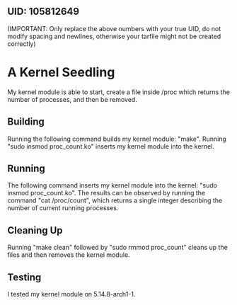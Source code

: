 ## UID: 105812649

(IMPORTANT: Only replace the above numbers with your true UID, do not modify spacing and newlines, otherwise your tarfile might not be created correctly)

# A Kernel Seedling

My kernel module is able to start, create a file inside /proc which returns the number of processes, and then be removed.

## Building

Running the following command builds my kernel module:
"make". Running "sudo insmod proc_count.ko" inserts my kernel module into the kernel.

## Running

The following command inserts my kernel module into the kernel:
"sudo insmod proc_count.ko". The results can be observed by running the command "cat /proc/count", which returns a single integer describing the number of current running processes.



## Cleaning Up

Running "make clean" followed by "sudo rmmod proc_count" cleans up the files and then removes the kernel module.

## Testing

I tested my kernel module on 5.14.8-arch1-1.

